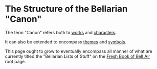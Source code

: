 # The Structure of the Bellarian "Canon"

The term "Canon" refers both to [works][] and [characters][].

[characters]: tay0c-9sefg-498tx-yg2qf-83vw5
[works]: zc3ct-p4pmy-0e9m0-4xp7m-tw2m3

It can also be extended to encompass [themes][] and [symbols][].

[themes]: q6080-y9y57-rv949-atdw4-33ty8
[symbols]: 46vvy-dvpbt-ap977-xcsrx-5e2br

This page ought to grow to eventually encompass all manner of what are currently titled the "Bellarian Lists of Stuff" on the [Fresh Book of Bell Air][] root page.

[Fresh Book of Bell Air]: 8qy3g-peekc-rqazp-bx7x9-drqgj
